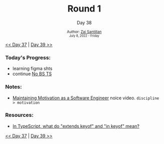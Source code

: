 <div align="center">
  <h1>Round 1</h1>
  <p>Day 38</p>
  <sub>
    Author: <a href="https://github.com/plskz" target="_blank">Zai Santillan</a>
    <br>
    <small>July 8, 2022 - Friday</small>
  </sub>
</div>

[<< Day 37](day037.md) | [Day 39 >>](day039.md)

### Today's Progress:

- learning figma shts
- continue [No BS TS](https://youtube.com/playlist?list=PLNqp92_EXZBJYFrpEzdO2EapvU0GOJ09n)

### Notes:

- [Maintaining Motivation as a Software Engineer](https://youtu.be/fBayRA8o3yQ) noice video. `discipline > motivation`

### Resources:

- [In TypeScript, what do "extends keyof" and "in keyof" mean?](https://stackoverflow.com/questions/57337598/in-typescript-what-do-extends-keyof-and-in-keyof-mean)

[<< Day 37](day037.md) | [Day 39 >>](day039.md)
